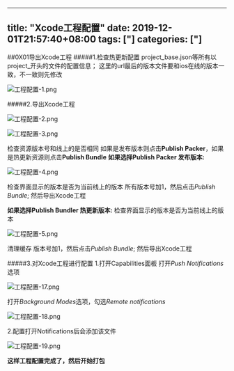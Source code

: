 ﻿
---
title: "Xcode工程配置"
date: 2019-12-01T21:57:40+08:00
tags: ["]
categories: ["]
---

<!--more-->


##0X01导出Xcode工程
#####1.检查热更新配置
project_base.json等所有以project_开头的文件的配置信息；
这里的url最后的版本文件要和ios在线的版本一致，不一致则先修改


![工程配置-1.png](http://upload-images.jianshu.io/upload_images/1095643-f4eef1722f0ea2d0.png?imageMogr2/auto-orient/strip%7CimageView2/2/w/1240)  

#####2.导出Xcode工程


![工程配置-2.png](http://upload-images.jianshu.io/upload_images/1095643-16d77991f6370f59.png?imageMogr2/auto-orient/strip%7CimageView2/2/w/1240)  



![工程配置-3.png](http://upload-images.jianshu.io/upload_images/1095643-117829ca43a7da7a.png?imageMogr2/auto-orient/strip%7CimageView2/2/w/1240)  

检查资源版本号和线上的是否相同
如果是发布版本则点击**Publish Packer**，如果是热更新资源则点击**Publish Bundle**
**如果选择Publish Packer 发布版本:**


![工程配置-4.png](http://upload-images.jianshu.io/upload_images/1095643-6963156b26c5dcfc.png?imageMogr2/auto-orient/strip%7CimageView2/2/w/1240)  

检查界面显示的版本是否为当前线上的版本
所有版本号加1，然后点击*Publish Bundle*;
然后导出Xcode工程

**如果选择Publish Bundler 热更新版本:**
检查界面显示的版本是否为当前线上的版本


![工程配置-5.png](http://upload-images.jianshu.io/upload_images/1095643-d0a140e803f185a0.png?imageMogr2/auto-orient/strip%7CimageView2/2/w/1240)  

清理缓存
版本号加1，然后点击*Publish Bundle*;
然后导出Xcode工程

#####3.对Xcode工程进行配置
1.打开Capabilities面板
打开*Push Notifications*选项


![工程配置-17.png](http://upload-images.jianshu.io/upload_images/1095643-a1a6f40bc303a78e.png?imageMogr2/auto-orient/strip%7CimageView2/2/w/1240)  

打开*Background Modes*选项，勾选*Remote notifications*


![工程配置-18.png](http://upload-images.jianshu.io/upload_images/1095643-283e786d7467cd25.png?imageMogr2/auto-orient/strip%7CimageView2/2/w/1240)  


2.配置打开Notifications后会添加该文件


![工程配置-19.png](http://upload-images.jianshu.io/upload_images/1095643-1bcb3aafd206c198.png?imageMogr2/auto-orient/strip%7CimageView2/2/w/1240)  

**这样工程配置完成了，然后开始打包**



